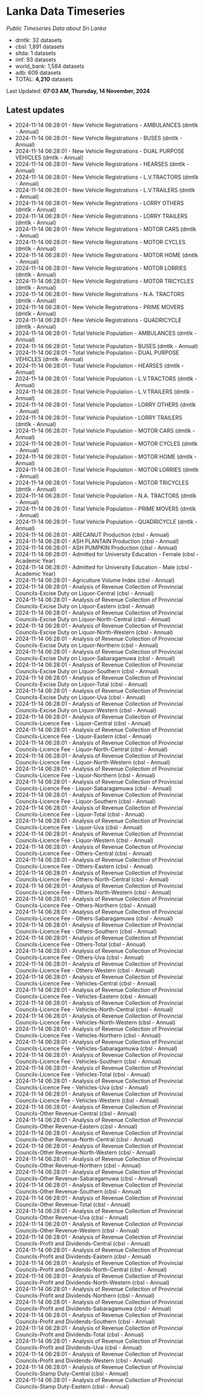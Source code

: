 # Lanka Data Timeseries
*Public Timeseries Data about Sri Lanka*

* dmtlk: 32 datasets
* cbsl: 1,891 datasets
* sltda: 1 datasets
* imf: 93 datasets
* world_bank: 1,584 datasets
* adb: 609 datasets
* TOTAL: **4,210** datasets

Last Updated: **07:03 AM, Thursday, 14 November, 2024**

## Latest updates

* 2024-11-14 06:28:01 - New Vehicle Registrations - AMBULANCES (dmtlk - Annual)
* 2024-11-14 06:28:01 - New Vehicle Registrations - BUSES (dmtlk - Annual)
* 2024-11-14 06:28:01 - New Vehicle Registrations - DUAL PURPOSE VEHICLES (dmtlk - Annual)
* 2024-11-14 06:28:01 - New Vehicle Registrations - HEARSES (dmtlk - Annual)
* 2024-11-14 06:28:01 - New Vehicle Registrations - L.V.TRACTORS (dmtlk - Annual)
* 2024-11-14 06:28:01 - New Vehicle Registrations - L.V.TRAILERS (dmtlk - Annual)
* 2024-11-14 06:28:01 - New Vehicle Registrations - LORRY OTHERS (dmtlk - Annual)
* 2024-11-14 06:28:01 - New Vehicle Registrations - LORRY TRAILERS (dmtlk - Annual)
* 2024-11-14 06:28:01 - New Vehicle Registrations - MOTOR CARS (dmtlk - Annual)
* 2024-11-14 06:28:01 - New Vehicle Registrations - MOTOR CYCLES (dmtlk - Annual)
* 2024-11-14 06:28:01 - New Vehicle Registrations - MOTOR HOME (dmtlk - Annual)
* 2024-11-14 06:28:01 - New Vehicle Registrations - MOTOR LORRIES (dmtlk - Annual)
* 2024-11-14 06:28:01 - New Vehicle Registrations - MOTOR TRICYCLES (dmtlk - Annual)
* 2024-11-14 06:28:01 - New Vehicle Registrations - N.A. TRACTORS (dmtlk - Annual)
* 2024-11-14 06:28:01 - New Vehicle Registrations - PRIME MOVERS (dmtlk - Annual)
* 2024-11-14 06:28:01 - New Vehicle Registrations - QUADRICYCLE (dmtlk - Annual)
* 2024-11-14 06:28:01 - Total Vehicle Population - AMBULANCES (dmtlk - Annual)
* 2024-11-14 06:28:01 - Total Vehicle Population - BUSES (dmtlk - Annual)
* 2024-11-14 06:28:01 - Total Vehicle Population - DUAL PURPOSE VEHICLES (dmtlk - Annual)
* 2024-11-14 06:28:01 - Total Vehicle Population - HEARSES (dmtlk - Annual)
* 2024-11-14 06:28:01 - Total Vehicle Population - L.V.TRACTORS (dmtlk - Annual)
* 2024-11-14 06:28:01 - Total Vehicle Population - L.V.TRAILERS (dmtlk - Annual)
* 2024-11-14 06:28:01 - Total Vehicle Population - LORRY OTHERS (dmtlk - Annual)
* 2024-11-14 06:28:01 - Total Vehicle Population - LORRY TRAILERS (dmtlk - Annual)
* 2024-11-14 06:28:01 - Total Vehicle Population - MOTOR CARS (dmtlk - Annual)
* 2024-11-14 06:28:01 - Total Vehicle Population - MOTOR CYCLES (dmtlk - Annual)
* 2024-11-14 06:28:01 - Total Vehicle Population - MOTOR HOME (dmtlk - Annual)
* 2024-11-14 06:28:01 - Total Vehicle Population - MOTOR LORRIES (dmtlk - Annual)
* 2024-11-14 06:28:01 - Total Vehicle Population - MOTOR TRICYCLES (dmtlk - Annual)
* 2024-11-14 06:28:01 - Total Vehicle Population - N.A. TRACTORS (dmtlk - Annual)
* 2024-11-14 06:28:01 - Total Vehicle Population - PRIME MOVERS (dmtlk - Annual)
* 2024-11-14 06:28:01 - Total Vehicle Population - QUADRICYCLE (dmtlk - Annual)
* 2024-11-14 06:28:01 - ARECANUT Production (cbsl - Annual)
* 2024-11-14 06:28:01 - ASH PLANTAIN Production (cbsl - Annual)
* 2024-11-14 06:28:01 - ASH PUMPKIN Production (cbsl - Annual)
* 2024-11-14 06:28:01 - Admitted for University Education - Female (cbsl - Academic Year)
* 2024-11-14 06:28:01 - Admitted for University Education - Male (cbsl - Academic Year)
* 2024-11-14 06:28:01 - Agriculture Volume Index (cbsl - Annual)
* 2024-11-14 06:28:01 - Analysis of Revenue Collection of Provincial Councils-Excise Duty on Liquor-Central (cbsl - Annual)
* 2024-11-14 06:28:01 - Analysis of Revenue Collection of Provincial Councils-Excise Duty on Liquor-Eastern (cbsl - Annual)
* 2024-11-14 06:28:01 - Analysis of Revenue Collection of Provincial Councils-Excise Duty on Liquor-North-Central (cbsl - Annual)
* 2024-11-14 06:28:01 - Analysis of Revenue Collection of Provincial Councils-Excise Duty on Liquor-North-Western (cbsl - Annual)
* 2024-11-14 06:28:01 - Analysis of Revenue Collection of Provincial Councils-Excise Duty on Liquor-Northern (cbsl - Annual)
* 2024-11-14 06:28:01 - Analysis of Revenue Collection of Provincial Councils-Excise Duty on Liquor-Sabaragamuwa (cbsl - Annual)
* 2024-11-14 06:28:01 - Analysis of Revenue Collection of Provincial Councils-Excise Duty on Liquor-Southern (cbsl - Annual)
* 2024-11-14 06:28:01 - Analysis of Revenue Collection of Provincial Councils-Excise Duty on Liquor-Total (cbsl - Annual)
* 2024-11-14 06:28:01 - Analysis of Revenue Collection of Provincial Councils-Excise Duty on Liquor-Uva (cbsl - Annual)
* 2024-11-14 06:28:01 - Analysis of Revenue Collection of Provincial Councils-Excise Duty on Liquor-Western (cbsl - Annual)
* 2024-11-14 06:28:01 - Analysis of Revenue Collection of Provincial Councils-Licence Fee - Liquor-Central (cbsl - Annual)
* 2024-11-14 06:28:01 - Analysis of Revenue Collection of Provincial Councils-Licence Fee - Liquor-Eastern (cbsl - Annual)
* 2024-11-14 06:28:01 - Analysis of Revenue Collection of Provincial Councils-Licence Fee - Liquor-North-Central (cbsl - Annual)
* 2024-11-14 06:28:01 - Analysis of Revenue Collection of Provincial Councils-Licence Fee - Liquor-North-Western (cbsl - Annual)
* 2024-11-14 06:28:01 - Analysis of Revenue Collection of Provincial Councils-Licence Fee - Liquor-Northern (cbsl - Annual)
* 2024-11-14 06:28:01 - Analysis of Revenue Collection of Provincial Councils-Licence Fee - Liquor-Sabaragamuwa (cbsl - Annual)
* 2024-11-14 06:28:01 - Analysis of Revenue Collection of Provincial Councils-Licence Fee - Liquor-Southern (cbsl - Annual)
* 2024-11-14 06:28:01 - Analysis of Revenue Collection of Provincial Councils-Licence Fee - Liquor-Total (cbsl - Annual)
* 2024-11-14 06:28:01 - Analysis of Revenue Collection of Provincial Councils-Licence Fee - Liquor-Uva (cbsl - Annual)
* 2024-11-14 06:28:01 - Analysis of Revenue Collection of Provincial Councils-Licence Fee - Liquor-Western (cbsl - Annual)
* 2024-11-14 06:28:01 - Analysis of Revenue Collection of Provincial Councils-Licence Fee - Others-Central (cbsl - Annual)
* 2024-11-14 06:28:01 - Analysis of Revenue Collection of Provincial Councils-Licence Fee - Others-Eastern (cbsl - Annual)
* 2024-11-14 06:28:01 - Analysis of Revenue Collection of Provincial Councils-Licence Fee - Others-North-Central (cbsl - Annual)
* 2024-11-14 06:28:01 - Analysis of Revenue Collection of Provincial Councils-Licence Fee - Others-North-Western (cbsl - Annual)
* 2024-11-14 06:28:01 - Analysis of Revenue Collection of Provincial Councils-Licence Fee - Others-Northern (cbsl - Annual)
* 2024-11-14 06:28:01 - Analysis of Revenue Collection of Provincial Councils-Licence Fee - Others-Sabaragamuwa (cbsl - Annual)
* 2024-11-14 06:28:01 - Analysis of Revenue Collection of Provincial Councils-Licence Fee - Others-Southern (cbsl - Annual)
* 2024-11-14 06:28:01 - Analysis of Revenue Collection of Provincial Councils-Licence Fee - Others-Total (cbsl - Annual)
* 2024-11-14 06:28:01 - Analysis of Revenue Collection of Provincial Councils-Licence Fee - Others-Uva (cbsl - Annual)
* 2024-11-14 06:28:01 - Analysis of Revenue Collection of Provincial Councils-Licence Fee - Others-Western (cbsl - Annual)
* 2024-11-14 06:28:01 - Analysis of Revenue Collection of Provincial Councils-Licence Fee - Vehicles-Central (cbsl - Annual)
* 2024-11-14 06:28:01 - Analysis of Revenue Collection of Provincial Councils-Licence Fee - Vehicles-Eastern (cbsl - Annual)
* 2024-11-14 06:28:01 - Analysis of Revenue Collection of Provincial Councils-Licence Fee - Vehicles-North-Central (cbsl - Annual)
* 2024-11-14 06:28:01 - Analysis of Revenue Collection of Provincial Councils-Licence Fee - Vehicles-North-Western (cbsl - Annual)
* 2024-11-14 06:28:01 - Analysis of Revenue Collection of Provincial Councils-Licence Fee - Vehicles-Northern (cbsl - Annual)
* 2024-11-14 06:28:01 - Analysis of Revenue Collection of Provincial Councils-Licence Fee - Vehicles-Sabaragamuwa (cbsl - Annual)
* 2024-11-14 06:28:01 - Analysis of Revenue Collection of Provincial Councils-Licence Fee - Vehicles-Southern (cbsl - Annual)
* 2024-11-14 06:28:01 - Analysis of Revenue Collection of Provincial Councils-Licence Fee - Vehicles-Total (cbsl - Annual)
* 2024-11-14 06:28:01 - Analysis of Revenue Collection of Provincial Councils-Licence Fee - Vehicles-Uva (cbsl - Annual)
* 2024-11-14 06:28:01 - Analysis of Revenue Collection of Provincial Councils-Licence Fee - Vehicles-Western (cbsl - Annual)
* 2024-11-14 06:28:01 - Analysis of Revenue Collection of Provincial Councils-Other Revenue-Central (cbsl - Annual)
* 2024-11-14 06:28:01 - Analysis of Revenue Collection of Provincial Councils-Other Revenue-Eastern (cbsl - Annual)
* 2024-11-14 06:28:01 - Analysis of Revenue Collection of Provincial Councils-Other Revenue-North-Central (cbsl - Annual)
* 2024-11-14 06:28:01 - Analysis of Revenue Collection of Provincial Councils-Other Revenue-North-Western (cbsl - Annual)
* 2024-11-14 06:28:01 - Analysis of Revenue Collection of Provincial Councils-Other Revenue-Northern (cbsl - Annual)
* 2024-11-14 06:28:01 - Analysis of Revenue Collection of Provincial Councils-Other Revenue-Sabaragamuwa (cbsl - Annual)
* 2024-11-14 06:28:01 - Analysis of Revenue Collection of Provincial Councils-Other Revenue-Southern (cbsl - Annual)
* 2024-11-14 06:28:01 - Analysis of Revenue Collection of Provincial Councils-Other Revenue-Total (cbsl - Annual)
* 2024-11-14 06:28:01 - Analysis of Revenue Collection of Provincial Councils-Other Revenue-Uva (cbsl - Annual)
* 2024-11-14 06:28:01 - Analysis of Revenue Collection of Provincial Councils-Other Revenue-Western (cbsl - Annual)
* 2024-11-14 06:28:01 - Analysis of Revenue Collection of Provincial Councils-Profit and Dividends-Central (cbsl - Annual)
* 2024-11-14 06:28:01 - Analysis of Revenue Collection of Provincial Councils-Profit and Dividends-Eastern (cbsl - Annual)
* 2024-11-14 06:28:01 - Analysis of Revenue Collection of Provincial Councils-Profit and Dividends-North-Central (cbsl - Annual)
* 2024-11-14 06:28:01 - Analysis of Revenue Collection of Provincial Councils-Profit and Dividends-North-Western (cbsl - Annual)
* 2024-11-14 06:28:01 - Analysis of Revenue Collection of Provincial Councils-Profit and Dividends-Northern (cbsl - Annual)
* 2024-11-14 06:28:01 - Analysis of Revenue Collection of Provincial Councils-Profit and Dividends-Sabaragamuwa (cbsl - Annual)
* 2024-11-14 06:28:01 - Analysis of Revenue Collection of Provincial Councils-Profit and Dividends-Southern (cbsl - Annual)
* 2024-11-14 06:28:01 - Analysis of Revenue Collection of Provincial Councils-Profit and Dividends-Total (cbsl - Annual)
* 2024-11-14 06:28:01 - Analysis of Revenue Collection of Provincial Councils-Profit and Dividends-Uva (cbsl - Annual)
* 2024-11-14 06:28:01 - Analysis of Revenue Collection of Provincial Councils-Profit and Dividends-Western (cbsl - Annual)
* 2024-11-14 06:28:01 - Analysis of Revenue Collection of Provincial Councils-Stamp Duty-Central (cbsl - Annual)
* 2024-11-14 06:28:01 - Analysis of Revenue Collection of Provincial Councils-Stamp Duty-Eastern (cbsl - Annual)